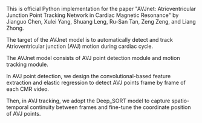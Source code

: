 This is official Python implementation for the paper "AVJnet: Atrioventricular Junction Point Tracking Network in Cardiac Magnetic Resonance" by Jianguo Chen, Xulei Yang, Shuang Leng, Ru-San Tan, Zeng Zeng, and Liang Zhong.

The target of the AVJnet model is to automatically detect and track Atrioventricular junction (AVJ) motion during cardiac cycle. 

The AVJnet model consists of AVJ point detection module and motion tracking module.   

In AVJ point detection, we design the convolutional-based feature extraction and elastic regression to detect AVJ points frame by frame of each CMR video. 

Then, in AVJ tracking, we adopt the Deep_SORT model to capture spatio-temporal continuity between frames and fine-tune the coordinate position of AVJ points.
